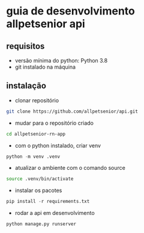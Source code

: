 # guia de desenvolvimento allpetsenior api

## requisitos

- versão mínima do python: Python 3.8
- git instalado na máquina

## instalação

- clonar repositório
```bash
git clone https://github.com/allpetsenior/api.git
```

- mudar para o repositório criado
```bash
cd allpetsenior-rn-app
```

- com o python instalado, criar venv 

```python
python -m venv .venv
```

- atualizar o ambiente com o comando source

```bash
source .venv/bin/activate
```

- instalar os pacotes

```python
pip install -r requirements.txt
```

- rodar a api em desenvolvimento

```bash
python manage.py runserver
```

